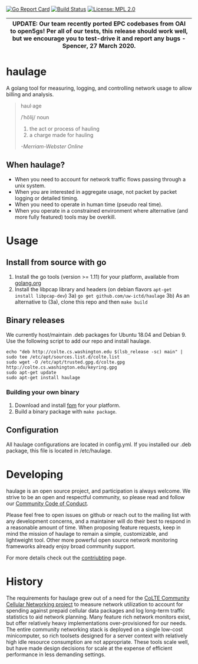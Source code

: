 [![Go Report Card](https://goreportcard.com/badge/github.com/uw-ictd/haulage)](https://goreportcard.com/report/github.com/uw-ictd/haulage)
[![Build Status](https://travis-ci.org/uw-ictd/haulage.svg?branch=master)](https://travis-ci.org/uw-ictd/haulage)
[![License: MPL 2.0](https://img.shields.io/badge/License-MPL%202.0-brightgreen.svg)](LICENSE)

| UPDATE: Our team recently ported EPC codebases from OAI to open5gs! Per all of our tests, this release should work well, but we encourage you to test-drive it and report any bugs - Spencer, 27 March 2020. |
| --- |

# haulage
A golang tool for measuring, logging, and controlling network usage to
allow billing and analysis.

>haul·age
>
>/ˈhôlij/ noun
>
> 1. the act or process of hauling
> 2. a charge made for hauling
>
> *-Merriam-Webster Online*

## When haulage?
* When you need to account for network traffic flows passing through a
  unix system.
* When you are interested in aggregate usage, not packet by packet
  logging or detailed timing.
* When you need to operate in human time (pseudo real time).
* When you operate in a constrained environment where alternative (and
  more fully featured) tools may be overkill.

# Usage
## Install from source with go
 1) Install the go tools (version >= 1.11) for your platform, available from
    [golang.org](https://golang.org/doc/install)
 2) Install the libpcap library and headers (on debian flavors `apt-get install libpcap-dev`)
 3a) `go get github.com/uw-ictd/haulage`
 3b) As an alternative to (3a), clone this repo and then `make build`

## Binary releases
We currently host/maintain .deb packages for Ubuntu 18.04 and Debian 9. Use
the following script to add our repo and install haulage.
```
echo "deb http://colte.cs.washington.edu $(lsb_release -sc) main" | sudo tee /etc/apt/sources.list.d/colte.list
sudo wget -O /etc/apt/trusted.gpg.d/colte.gpg http://colte.cs.washington.edu/keyring.gpg
sudo apt-get update
sudo apt-get install haulage
```
### Building your own binary
 1) Download and install [fpm](https://github.com/jordansissel/fpm) for your
    platform.
 2) Build a binary package with `make package`.

## Configuration
All haulage configurations are located in config.yml. If you installed
our .deb package, this file is located in /etc/haulage.

# Developing
haulage is an open source project, and participation is always
welcome. We strive to be an open and respectful community, so please
read and follow our [Community Code of Conduct](CODE_OF_CONDUCT.md).

Please feel free to open issues on github or reach out to the mailing
list with any development concerns, and a maintainer will do their
best to respond in a reasonable amount of time. When proposing feature
requests, keep in mind the mission of haulage to remain a simple,
customizable, and lightweight tool. Other more powerful open source
network monitoring frameworks already enjoy broad community support.

For more details check out the [contriubting](CONTRIUBTING.md) page.

# History
The requirements for haulage grew out of a need for the [CoLTE Community Cellular
Networking project](https://github.com/uw-ictd/colte) to measure
network utilization to account for spending against prepaid cellular
data packages and log long-term traffic statistics to aid network
planning. Many feature rich network monitors exist, but offer
relatively heavy implementations over-provisioned for our needs. The
entire community networking stack is deployed on a single low-cost
minicomputer, so rich toolsets designed for a server context with
relatively high idle resource consumption are not appropriate. These
tools scale well, but have made design decisions for scale at the
expense of efficient performance in less demanding settings.
